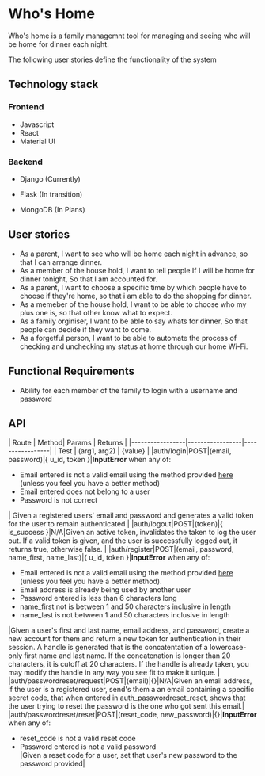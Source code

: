 # Who's Home

Who's home is a family managemnt tool for managing and seeing who will be home for dinner each night.

The following user stories define the functionality of the system

## Technology stack

### Frontend 

- Javascript
- React
- Material UI

### Backend

- Django (Currently)
- Flask (In transition)

- MongoDB (In Plans)

## User stories

- As a parent, I want to see who will be home each night in advance, so that I can arrange dinner.
- As a member of the house hold, I want to tell people If I will be home for dinner tonight, So that I am accounted for.
- As a parent, I want to choose a specific time by which people have to choose if they're home, so that i am able to do the shopping for dinner.
- As a memeber of the house hold, I want to be able to choose who my plus one is, so that other know what to expect.
- As a family orginiser, I want to be able to say whats for dinner, So that people can decide if they want to come.
- As a forgetful person, I want to be able to automate the process of checking and unchecking my status at home through our home Wi-Fi.

## Functional Requirements

- Ability for each member of the family to login with a username and password

## API 

| Route           | Method| Params          | Returns         |
|-----------------|-----------------|-----------------|
| Test            | (arg1, arg2)    | {value}         |
|auth/login|POST|(email, password)|{ u_id, token }|**InputError** when any of:<ul><li>Email entered is not a valid email using the method provided [here](https://www.geeksforgeeks.org/check-if-email-address-valid-or-not-in-python/) (unless you feel you have a better method)</li><li>Email entered does not belong to a user</li><li>Password is not correct</li></ul> | Given a registered users' email and password and generates a valid token for the user to remain authenticated |
|auth/logout|POST|(token)|{ is_success }|N/A|Given an active token, invalidates the taken to log the user out. If a valid token is given, and the user is successfully logged out, it returns true, otherwise false. |
|auth/register|POST|(email, password, name_first, name_last)|{ u_id, token }|**InputError** when any of:<ul><li>Email entered is not a valid email using the method provided [here](https://www.geeksforgeeks.org/check-if-email-address-valid-or-not-in-python/) (unless you feel you have a better method).</li><li>Email address is already being used by another user</li><li>Password entered is less than 6 characters long</li><li>name_first not is between 1 and 50 characters inclusive in length</li><li>name_last is not between 1 and 50 characters inclusive in length</ul>|Given a user's first and last name, email address, and password, create a new account for them and return a new token for authentication in their session. A handle is generated that is the concatentation of a lowercase-only first name and last name. If the concatenation is longer than 20 characters, it is cutoff at 20 characters. If the handle is already taken, you may modify the handle in any way you see fit to make it unique. |
|auth/passwordreset/request|POST|(email)|{}|N/A|Given an email address, if the user is a registered user, send's them a an email containing a specific secret code, that when entered in auth_passwordreset_reset, shows that the user trying to reset the password is the one who got sent this email.|
|auth/passwordreset/reset|POST|(reset_code, new_password)|{}|**InputError** when any of:<ul><li>reset_code is not a valid reset code</li><li>Password entered is not a valid password</li>|Given a reset code for a user, set that user's new password to the password provided|

